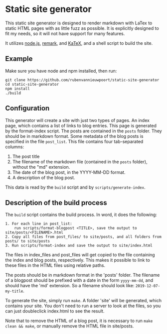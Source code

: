 # Static site generator

This static site generator is designed to render markdown with LaTex to static HTML pages with as little fuzz as possible. It is explicitly designed to fit my needs, so it will not have support for many features.

It utilizes [node.js](https://github.com/nodejs/node), [remark](https://github.com/remarkjs/remark), and [KaTeX](https://github.com/KaTeX/KaTeX), and a shell script to build the site.


## Example

Make sure you have node and npm installed, then run:

	git clone https://github.com/rubenvannieuwpoort/static-site-generator
	cd static-site-generator
	npm install
	./build


## Configuration

This generator will create a site with just two types of pages. An index page, which contains a list of links to blog entries. This page is generated by the format-index script. The posts are contained in the `posts` folder. They should be in markdown format. Some metadata of the blog posts is specified in the file `post_list`. This file contains four tab-separated columns:
  1. The post title
  2. The filename of the markdown file (contained in the `posts` folder), without the "md" extension.
  3. The date of the blog post, in the YYYY-MM-DD format.
  4. A description of the blog post.

This data is read by the `build` script and by `scripts/generate-index`.


## Description of the build process

The `build` script contains the build process. In word, it does the following:

    1. For each line in post_list:
	    run scripts/format-blogpost <TITLE>, save the output to site/posts/<FILENAME>.html
	2. Copy all files from post_files/ to site/posts, and all folders from posts/ to site/posts
	3. Run scripts/format-index and save the output to site/index.html

The files in index_files and post_files will get copied to the file containing the index and blog posts, respectively. This makes it possible to link to these files in the HTML files using relative paths.

The posts should be in markdown format in the 'posts' folder. The filename of a blogpost should be prefixed with a date in the form `yyyy-mm-dd`, and should have the 'md' extension. So a filename should look like: `2019-12-07-my-title`.

To generate the site, simply run `make`. A folder 'site' will be generated, which contains your site. You don't need to run a server to look at the files, so you can just doubleclick index.html to see the result.

Note that to remove the HTML of a blog post, it is necessary to run `make clean && make`, or manually remove the HTML file in site/posts.
